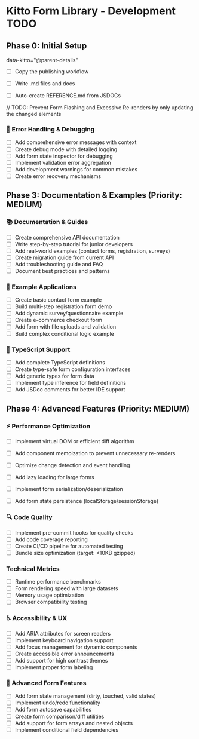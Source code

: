 # Kitto Form Library - Development TODO

## Phase 0: Initial Setup

data-kitto="@parent-details"
<!-- TODO: Div: <div kitto-slot="parent-details-section"> -->
<!-- TODO: Wrap in <template kitto-component="@parent-details"> -->

- [ ] Copy the publishing workflow

- [ ] Write .md files and docs
- [ ] Auto-create REFERENCE.md from JSDOCs

// TODO: Prevent Form Flashing and Excessive Re-renders by only updating the changed elements

### 🐛 Error Handling & Debugging
- [ ] Add comprehensive error messages with context
- [ ] Create debug mode with detailed logging
- [ ] Add form state inspector for debugging
- [ ] Implement validation error aggregation
- [ ] Add development warnings for common mistakes
- [ ] Create error recovery mechanisms

## Phase 3: Documentation & Examples (Priority: MEDIUM)

### 📚 Documentation & Guides
- [ ] Create comprehensive API documentation
- [ ] Write step-by-step tutorial for junior developers
- [ ] Add real-world examples (contact forms, registration, surveys)
- [ ] Create migration guide from current API
- [ ] Add troubleshooting guide and FAQ
- [ ] Document best practices and patterns

### 🎯 Example Applications
- [ ] Create basic contact form example
- [ ] Build multi-step registration form demo
- [ ] Add dynamic survey/questionnaire example
- [ ] Create e-commerce checkout form
- [ ] Add form with file uploads and validation
- [ ] Build complex conditional logic example

### 📖 TypeScript Support
- [ ] Add complete TypeScript definitions
- [ ] Create type-safe form configuration interfaces
- [ ] Add generic types for form data
- [ ] Implement type inference for field definitions
- [ ] Add JSDoc comments for better IDE support

## Phase 4: Advanced Features (Priority: MEDIUM)

### ⚡ Performance Optimization
- [ ] Implement virtual DOM or efficient diff algorithm
- [ ] Add component memoization to prevent unnecessary re-renders
- [ ] Optimize change detection and event handling
- [ ] Add lazy loading for large forms
- [ ] Implement form serialization/deserialization
- [ ] Add form state persistence (localStorage/sessionStorage)



### 🔍 Code Quality
- [ ] Implement pre-commit hooks for quality checks
- [ ] Add code coverage reporting
- [ ] Create CI/CD pipeline for automated testing
- [ ] Bundle size optimization (target: <10KB gzipped)

### Technical Metrics
- [ ] Runtime performance benchmarks
- [ ] Form rendering speed with large datasets
- [ ] Memory usage optimization
- [ ] Browser compatibility testing

### ♿ Accessibility & UX
- [ ] Add ARIA attributes for screen readers
- [ ] Implement keyboard navigation support
- [ ] Add focus management for dynamic components
- [ ] Create accessible error announcements
- [ ] Add support for high contrast themes
- [ ] Implement proper form labeling

### 🔄 Advanced Form Features
- [ ] Add form state management (dirty, touched, valid states)
- [ ] Implement undo/redo functionality
- [ ] Add form autosave capabilities
- [ ] Create form comparison/diff utilities
- [ ] Add support for form arrays and nested objects
- [ ] Implement conditional field dependencies
